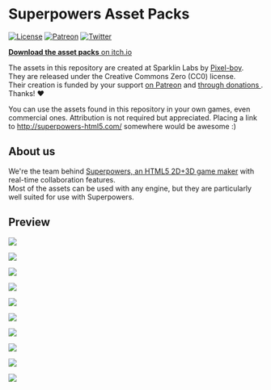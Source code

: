 # Superpowers Asset Packs

[![License](https://img.shields.io/badge/license-CC0-blue.svg)](https://github.com/sparklinlabs/superpowers-asset-packs/blob/master/LICENSE.txt)
[![Patreon](https://img.shields.io/badge/patreon-support%20us-brightgreen.svg)](https://www.patreon.com/SparklinLabs)
[![Twitter](https://img.shields.io/twitter/follow/SuperpowersDev.svg?style=social)](https://twitter.com/SuperpowersDev)

[**Download the asset packs** on itch.io](http://sparklinlabs.itch.io/superpowers)

The assets in this repository are created at Sparklin Labs by [Pixel-boy](https://twitter.com/2pblog1).  
They are released under the Creative Commons Zero (CC0) license.  
Their creation is funded by your support [on Patreon](http://patreon.com/SparklinLabs) and [through donations ](http://sparklinlabs.itch.io/superpowers). Thanks! ♥

You can use the assets found in this repository in your own games,
even commercial ones. Attribution is not required but appreciated.
Placing a link to http://superpowers-html5.com/ somewhere would be awesome :)

## About us

We're the team behind [Superpowers, an HTML5 2D+3D game maker](http://superpowers-html5.com) with real-time collaboration features.  
Most of the assets can be used with any engine, but they are particularly well suited for use with Superpowers.

## Preview

[![](https://raw.githubusercontent.com/sparklinlabs/superpowers-asset-packs/master/3d-character/preview.png)](https://github.com/sparklinlabs/superpowers-asset-packs/tree/master/3d-character)

[![](https://raw.githubusercontent.com/sparklinlabs/superpowers-asset-packs/master/3d-vehicles/preview.png)](https://github.com/sparklinlabs/superpowers-asset-packs/tree/master/3d-vehicles)

[![](https://raw.githubusercontent.com/sparklinlabs/superpowers-asset-packs/master/backgrounds/preview.png)](https://github.com/sparklinlabs/superpowers-asset-packs/tree/master/backgrounds)

[![](https://raw.githubusercontent.com/sparklinlabs/superpowers-asset-packs/master/medieval-fantasy/preview.png)](https://github.com/sparklinlabs/superpowers-asset-packs/tree/master/medieval-fantasy)

[![](https://raw.githubusercontent.com/sparklinlabs/superpowers-asset-packs/master/ninja-adventure/preview.png)](https://github.com/sparklinlabs/superpowers-asset-packs/tree/master/ninja-adventure)

[![](https://raw.githubusercontent.com/sparklinlabs/superpowers-asset-packs/master/prehistoric-platformer/preview-part-1.png)](https://github.com/sparklinlabs/superpowers-asset-packs/tree/master/prehistoric-platformer)

[![](https://raw.githubusercontent.com/sparklinlabs/superpowers-asset-packs/master/prehistoric-platformer/preview-part-2.png)](https://github.com/sparklinlabs/superpowers-asset-packs/tree/master/prehistoric-platformer)

[![](https://raw.githubusercontent.com/sparklinlabs/superpowers-asset-packs/master/space-shooter/preview.png)](https://github.com/sparklinlabs/superpowers-asset-packs/tree/master/space-shooter)

[![](https://raw.githubusercontent.com/sparklinlabs/superpowers-asset-packs/master/top-down-shooter/preview.png)](https://github.com/sparklinlabs/superpowers-asset-packs/tree/master/top-down-shooter)

[![](https://raw.githubusercontent.com/sparklinlabs/superpowers-asset-packs/master/western-fps-2d/preview.png)](https://github.com/sparklinlabs/superpowers-asset-packs/tree/master/western-fps-2d)
